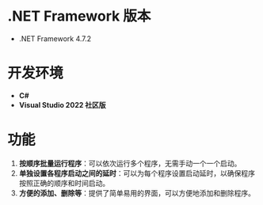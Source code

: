 
# .NET Framework 版本
- .NET Framework 4.7.2


# 开发环境
- **C#**
- **Visual Studio 2022 社区版**

# 功能
1. **按顺序批量运行程序**：可以依次运行多个程序，无需手动一个一个启动。
2. **单独设置各程序启动之间的延时**：可以为每个程序设置启动延时，以确保程序按照正确的顺序和时间启动。
3. **方便的添加、删除等**：提供了简单易用的界面，可以方便地添加和删除程序。

